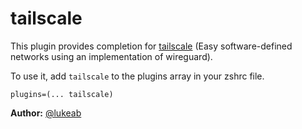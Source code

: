 # tailscale

This plugin provides completion for [tailscale](https://tailscale.com/) (Easy software-defined networks using an implementation of wireguard).

To use it, add `tailscale` to the plugins array in your zshrc file.

```
plugins=(... tailscale)
```

**Author:** [@lukeab](https://github.com/lukeab)
